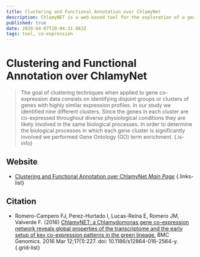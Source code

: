 ```yaml
---
title: Clustering and Functional Annotation over ChlamyNet
description: ChlamyNET is a web-based tool for the exploration of a gene co-expression network representing the Chlamydomonas transcriptome under relevant physiolocial conditions.
published: true
date: 2020-04-07T20:04:31.863Z
tags: tool, co-expression
---
```


# Clustering and Functional Annotation over ChlamyNet

> The goal of clustering techniques when applied to gene co-expression data consists on identifying disjoint groups or clusters of genes with highly similar expression profiles. In our study we identified nine different clusters. Since the genes in each cluster are co-expressed throughout diverse physiological conditions they are likely involved in the same biological processes. In order to determine the biological processes in which each gene cluster is significantly involved we performed Gene Ontology (GO) term enrichment.
{.is-info}

## Website

- [Clustering and Functional Annotation over ChlamyNet  *Main Page*](http://viridiplantae.ibvf.csic.es/ChlamyNet/clusters.html)
{.links-list}

## Citation

- Romero-Campero FJ, Perez-Hurtado I, Lucas-Reina E, Romero JM, Valverde F. (2016) [ChlamyNET: a Chlamydomonas gene co-expression network reveals global properties of the transcriptome and the early setup of key co-expression patterns in the green lineage.](https://bmcgenomics.biomedcentral.com/articles/10.1186/s12864-016-2564-y) BMC Genomics. 2016 Mar 12;17(1):227. doi: 10.1186/s12864-016-2564-y.
{.grid-list}